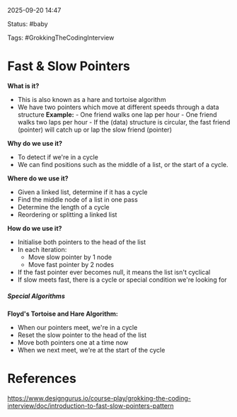 2025-09-20 14:47

Status:
#baby 

Tags: 
#GrokkingTheCodingInterview 

# Fast & Slow Pointers

**What is it?**
- This is also known as a hare and tortoise algorithm
- We have two pointers which move at different speeds through a data structure
	**Example:**
		- One friend walks one lap per hour
		- One friend walks two laps per hour
		- If the (data) structure is circular, the fast friend (pointer) will catch up or lap the slow friend (pointer)

**Why do we use it?**
- To detect if we're in a cycle
- We can find positions such as the middle of a list, or the start of a cycle.

**Where do we use it?**
- Given a linked list, determine if it has a cycle
- Find the middle node of a list in one pass
- Determine the length of a cycle
- Reordering or splitting a linked list

**How do we use it?**
- Initialise both pointers to the head of the list
- In each iteration:
	- Move slow pointer by 1 node
	- Move fast pointer by 2 nodes
- If the fast pointer ever becomes null, it means the list isn't cyclical
- If slow meets fast, there is a cycle or special condition we're looking for

##### Special Algorithms
**Floyd's Tortoise and Hare Algorithm:**
- When our pointers meet, we're in a cycle
- Reset the slow pointer to the head of the list
- Move both pointers one at a time now
- When we next meet, we're at the start of the cycle
# References
https://www.designgurus.io/course-play/grokking-the-coding-interview/doc/introduction-to-fast-slow-pointers-pattern